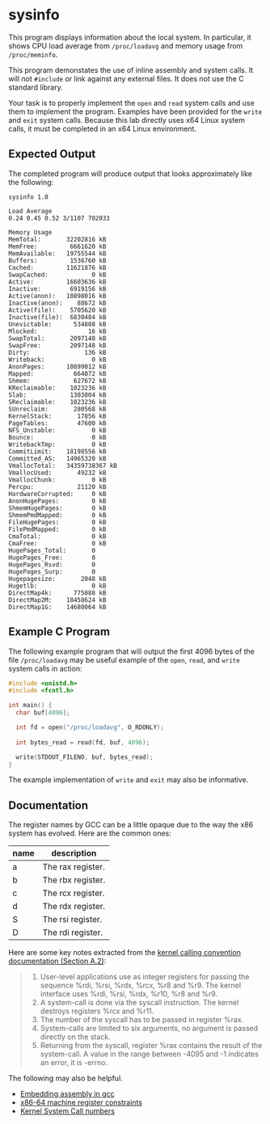 sysinfo
=======

This program displays information about the local system. In particular, it shows CPU load average from `/proc/loadavg` and memory usage from `/proc/meminfo`.

This program demonstates the use of inline assembly and system calls. It will not `#include` or link against any external files. It does not use the C standard library.

Your task is to properly implement the `open` and `read` system calls and use them to implement the program. Examples have been provided for the `write` and `exit` system calls. Because this lab directly uses x64 Linux system calls, it must be completed in an x64 Linux environment.

Expected Output
---------------

The completed program will produce output that looks approximately like the following:

```
sysinfo 1.0

Load Average
0.24 0.45 0.52 3/1107 702033

Memory Usage
MemTotal:       32202816 kB
MemFree:         6661620 kB
MemAvailable:   19755544 kB
Buffers:         1536760 kB
Cached:         11621876 kB
SwapCached:            0 kB
Active:         16603636 kB
Inactive:        6919156 kB
Active(anon):   10898016 kB
Inactive(anon):    88672 kB
Active(file):    5705620 kB
Inactive(file):  6830484 kB
Unevictable:      534808 kB
Mlocked:              16 kB
SwapTotal:       2097148 kB
SwapFree:        2097148 kB
Dirty:               136 kB
Writeback:             0 kB
AnonPages:      10899012 kB
Mapped:           664072 kB
Shmem:            627672 kB
KReclaimable:    1023236 kB
Slab:            1303804 kB
SReclaimable:    1023236 kB
SUnreclaim:       280568 kB
KernelStack:       17856 kB
PageTables:        47600 kB
NFS_Unstable:          0 kB
Bounce:                0 kB
WritebackTmp:          0 kB
CommitLimit:    18198556 kB
Committed_AS:   14965320 kB
VmallocTotal:   34359738367 kB
VmallocUsed:       49232 kB
VmallocChunk:          0 kB
Percpu:            21120 kB
HardwareCorrupted:     0 kB
AnonHugePages:         0 kB
ShmemHugePages:        0 kB
ShmemPmdMapped:        0 kB
FileHugePages:         0 kB
FilePmdMapped:         0 kB
CmaTotal:              0 kB
CmaFree:               0 kB
HugePages_Total:       0
HugePages_Free:        0
HugePages_Rsvd:        0
HugePages_Surp:        0
Hugepagesize:       2048 kB
Hugetlb:               0 kB
DirectMap4k:      775088 kB
DirectMap2M:    18458624 kB
DirectMap1G:    14680064 kB
```

Example C Program
-----------------

The following example program that will output the first 4096 bytes of the file `/proc/loadavg` may be useful example of the `open`, `read`, and `write` system calls in action:

```c
#include <unistd.h>
#include <fcntl.h>

int main() {
  char buf[4096];

  int fd = open("/proc/loadavg", O_RDONLY);
  
  int bytes_read = read(fd, buf, 4096);

  write(STDOUT_FILENO, buf, bytes_read);
}
```

The example implementation of `write` and `exit` may also be informative.

Documentation
-------------

The register names by GCC can be a little opaque due to the way the x86 system has evolved. Here are the common ones:

| name | description |
|------|-------------|
| a    | The rax register. |
| b    | The rbx register. |
| c    | The rcx register. |
| d    | The rdx register. |
| S    | The rsi register. |
| D    | The rdi register. |

Here are some key notes extracted from the [kernel calling convention documentation (Section A.2)](https://refspecs.linuxfoundation.org/elf/x86_64-abi-0.99.pdf):

> 1. User-level applications use as integer registers for passing the sequence %rdi, %rsi, %rdx, %rcx, %r8 and %r9. The kernel interface uses %rdi, %rsi, %rdx, %r10, %r8 and %r9.
> 2. A system-call is done via the syscall instruction. The kernel destroys registers %rcx and %r11.
> 3. The number of the syscall has to be passed in register %rax.
> 4. System-calls are limited to six arguments, no argument is passed directly on the stack.
> 5. Returning from the syscall, register %rax contains the result of the system-call. A value in the range between -4095 and -1 indicates an error, it is -errno.

The following may also be helpful.

- [Embedding assembly in gcc](https://gcc.gnu.org/onlinedocs/gcc/Extended-Asm.html#Extended-Asm)
- [x86-64 machine register constraints](https://gcc.gnu.org/onlinedocs/gcc/Machine-Constraints.html#Machine-Constraints)
- [Kernel System Call numbers](https://github.com/torvalds/linux/blob/master/arch/x86/entry/syscalls/syscall_64.tbl)
